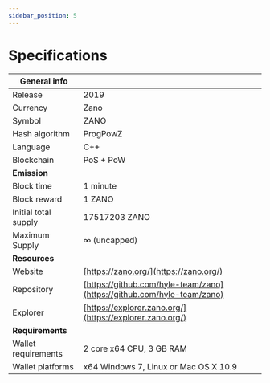 ```yaml
---
sidebar_position: 5
---
```


# Specifications

| General info |  |
| --- | --- |
| Release | 2019 |
| Currency | Zano |
| Symbol | ZANO |
| Hash algorithm | ProgPowZ |
| Language | C++ |
| Blockchain | PoS + PoW |
| **Emission** |  |
| Block time | 1 minute |
| Block reward | 1 ZANO |
| Initial total supply | 17517203 ZANO |
| Maximum Supply | ∞ (uncapped) |
| **Resources** |  |
| Website | [https://zano.org/](https://zano.org/) |
| Repository | [https://github.com/hyle-team/zano](https://github.com/hyle-team/zano) |
| Explorer | [https://explorer.zano.org/](https://explorer.zano.org/) |
| **Requirements** |  |
| Wallet requirements | 2 core x64 CPU, 3 GB RAM |
| Wallet platforms | x64 Windows 7, Linux or Mac OS X 10.9 |
